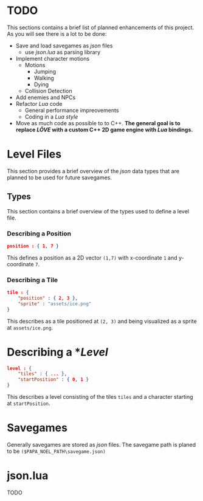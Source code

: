 
# TODO
This sections contains a brief list of planned enhancements of this project. As you will see there is a lot to be done:

* Save and load savegames as *json* files
    * use *json.lua* as parsing library
* Implement character motions
    * Motions
        * Jumping
        * Walking
        * Dying
    * Collision Detection
* Add enemies and NPCs
* Refactor *Lua* code
    * General performance impreovements
    * Coding in a *Lua style*
* Move as much code as possible to to C++. **The general goal is to replace *LÖVE* with a custom C++ 2D game engine with *Lua* bindings.**

# Level Files
This section provides a brief overview of the *json* data types that are planned to be used for future savegames.
## Types
This section contains a brief overview of the types used to define a level file.


### Describing a **Position**
```json
position : { 1, 7 }
```
This defines a position as a 2D vector `(1,7)` with x-coordinate `1` and y-coordinate `7`.

### Describing a **Tile**
```json
tile : { 
    "position" : { 2, 3 }, 
    "sprite" : "assets/ice.png"
}
```
This describes as a tile positioned at `(2, 3)` and
being visualized as a sprite at `assets/ice.png`.

# Describing a **Level*
```json
level : {
    "tiles" : { ... },
    "startPosition" : { 0, 1 }
}
```
This describes a level consisting of the tiles `tiles` and a
character starting at `startPosition`.

# Savegames
Generally savegames are stored as *json* files.
The savegame path is planed to be `($PAPA_NOEL_PATH\savegame.json)`

# json.lua
TODO